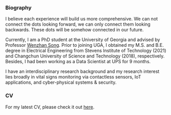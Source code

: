 ### Biography 

I believe each experience will build us more comprehensive. We can not connect the dots looking forward, we can only connect them looking backwards. These dots will be somehow connected in our future.

Currently, I am a PhD student at the University of Georgia and advised by Professor [Wenzhan Song](https://sensorweb.engr.uga.edu/index.php/song/). Prior to joining UGA, I obtained my M.S. and B.E. degree in Electrical Engineering from Stevens Institute of Technology (2021) and Changchun University of Science and Technology (2018), respectively. Besides, I had been working as a Data Scientist at UPS for 9 months.

I have an interdisciplinary research background and my research interest lies broadly in vital signs monitoring via contactless sensors, IoT applications, and cyber-physical systems & security. 

### CV

For my latest CV, please check it out [here](https://winstonyang117.github.io/cv/).


